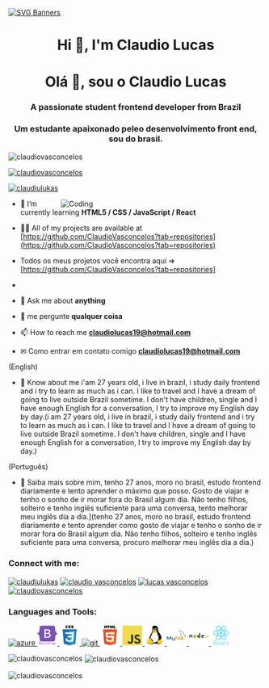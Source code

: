 
[![SVG Banners](https://svg-banners.vercel.app/api?type=typeWriter&text1=Wellcome%20To%20My%20Little%20World%20☕👨‍💻&width=800&height=400)](https://github.com/Akshay090/svg-banners)



<h1 align="center">Hi 👋, I'm Claudio Lucas</h1>

<h1 align="center">Olá 👋, sou o Claudio Lucas</h1>

<h3 align="center">A passionate student frontend developer from Brazil</h3>

<h3 align="center">Um estudante apaixonado peleo desenvolvimento front end, sou do brasil. </h3>

<p align="left"> <img src="https://komarev.com/ghpvc/?username=claudiovasconcelos&label=Profile%20views&color=0e75b6&style=flat" alt="claudiovasconcelos" /> </p>

<p align="left"> <a href="https://github.com/ryo-ma/github-profile-trophy"><img src="https://github-profile-trophy.vercel.app/?username=claudiovasconcelos" alt="claudiovasconcelos" /></a> </p>

<p align="left"> <a href="https://twitter.com/claudiulukas" target="blank"><img src="https://img.shields.io/twitter/follow/claudiulukas?logo=twitter&style=for-the-badge" alt="claudiulukas" /></a> </p>

<img align="right" alt="Coding" width="400" src="https://media1.giphy.com/media/kbRb4eyCNC0aMz5x68/giphy.gif?cid=ecf05e479e6njs68zza85uxshd4ujnzvd96lmukkjav372wt&rid=giphy.gif&ct=g">



- 🌱 I’m currently learning **HTML5 / CSS / JavaScript / React**

- 👨‍💻 All of my projects are available at [https://github.com/ClaudioVasconcelos?tab=repositories](https://github.com/ClaudioVasconcelos?tab=repositories)

- Todos os meus projetos você encontra aqui => [https://github.com/ClaudioVasconcelos?tab=repositories]
- 
- 💬 Ask me about **anything**

- 💬 me pergunte **qualquer coisa**

- 📫 How to reach me **claudiolucas19@hotmail.com**

- ✉ Como entrar em contato comigo **claudiolucas19@hotmail.com**
    
 (English)
- 📄 Know about me i'am 27 years old, i live in brazil, i study daily frontend and i try to learn as much as i can. I like to travel and I have a dream of going to live outside Brazil sometime. I don't have children, single and I have enough English for a conversation, I try to improve my English day by day.(i am 27 years old, i live in brazil, i study daily frontend and i try to learn as much as i can. I like to travel and I have a dream of going to live outside Brazil sometime. I don't have children, single and I have enough English for a conversation, I try to improve my English day by day.)

(Português)
- 📄 Saiba mais sobre mim, tenho 27 anos, moro no brasil, estudo frontend diariamente e tento aprender o máximo que posso. Gosto de viajar e tenho o sonho de ir morar fora do Brasil algum dia. Não tenho filhos, solteiro e tenho inglês suficiente para uma conversa, tento melhorar meu inglês dia a dia.](tenho 27 anos, moro no brasil, estudo frontend diariamente e tento aprender como gosto de viajar e tenho o sonho de ir morar fora do Brasil algum dia. Não tenho filhos, solteiro e tenho inglês suficiente para uma conversa, procuro melhorar meu inglês dia a dia.)


<h3 align="left">Connect with me:</h3>
<p align="left">
<a href="https://twitter.com/claudiulukas" target="blank"><img align="center" src="https://raw.githubusercontent.com/rahuldkjain/github-profile-readme-generator/master/src/images/icons/Social/twitter.svg" alt="claudiulukas" height="30" width="40" /></a>
<a href="https://linkedin.com/in/claudio vasconcelos" target="blank"><img align="center" src="https://raw.githubusercontent.com/rahuldkjain/github-profile-readme-generator/master/src/images/icons/Social/linked-in-alt.svg" alt="claudio vasconcelos" height="30" width="40" /></a>
<a href="https://fb.com/lucas vasconcelos" target="blank"><img align="center" src="https://raw.githubusercontent.com/rahuldkjain/github-profile-readme-generator/master/src/images/icons/Social/facebook.svg" alt="lucas vasconcelos" height="30" width="40" /></a>
<a href="https://instagram.com/claudiovasconcelos" target="blank"><img align="center" src="https://raw.githubusercontent.com/rahuldkjain/github-profile-readme-generator/master/src/images/icons/Social/instagram.svg" alt="claudiovasconcelos" height="30" width="40" /></a>
</p>

<h3 align="left">Languages and Tools:</h3>
<p align="left"> <a href="https://azure.microsoft.com/en-in/" target="_blank" rel="noreferrer"> <img src="https://www.vectorlogo.zone/logos/microsoft_azure/microsoft_azure-icon.svg" alt="azure" width="40" height="40"/> </a> <a href="https://getbootstrap.com" target="_blank" rel="noreferrer"> <img src="https://raw.githubusercontent.com/devicons/devicon/master/icons/bootstrap/bootstrap-plain-wordmark.svg" alt="bootstrap" width="40" height="40"/> </a> <a href="https://www.w3schools.com/css/" target="_blank" rel="noreferrer"> <img src="https://raw.githubusercontent.com/devicons/devicon/master/icons/css3/css3-original-wordmark.svg" alt="css3" width="40" height="40"/> </a> <a href="https://git-scm.com/" target="_blank" rel="noreferrer"> <img src="https://www.vectorlogo.zone/logos/git-scm/git-scm-icon.svg" alt="git" width="40" height="40"/> </a> <a href="https://www.w3.org/html/" target="_blank" rel="noreferrer"> <img src="https://raw.githubusercontent.com/devicons/devicon/master/icons/html5/html5-original-wordmark.svg" alt="html5" width="40" height="40"/> </a> <a href="https://developer.mozilla.org/en-US/docs/Web/JavaScript" target="_blank" rel="noreferrer"> <img src="https://raw.githubusercontent.com/devicons/devicon/master/icons/javascript/javascript-original.svg" alt="javascript" width="40" height="40"/> </a> <a href="https://www.linux.org/" target="_blank" rel="noreferrer"> <img src="https://raw.githubusercontent.com/devicons/devicon/master/icons/linux/linux-original.svg" alt="linux" width="40" height="40"/> </a> <a href="https://www.mysql.com/" target="_blank" rel="noreferrer"> <img src="https://raw.githubusercontent.com/devicons/devicon/master/icons/mysql/mysql-original-wordmark.svg" alt="mysql" width="40" height="40"/> </a> <a href="https://nodejs.org" target="_blank" rel="noreferrer"> <img src="https://raw.githubusercontent.com/devicons/devicon/master/icons/nodejs/nodejs-original-wordmark.svg" alt="nodejs" width="40" height="40"/> </a> <a href="https://reactjs.org/" target="_blank" rel="noreferrer"> <img src="https://raw.githubusercontent.com/devicons/devicon/master/icons/react/react-original-wordmark.svg" alt="react" width="40" height="40"/> </a> </p>

<p><img align="left" src="https://github-readme-stats.vercel.app/api/top-langs?username=claudiovasconcelos&show_icons=true&locale=en&layout=compact" alt="claudiovasconcelos" /></p>

<p>&nbsp;<img align="center" src="https://github-readme-stats.vercel.app/api?username=claudiovasconcelos&show_icons=true&locale=en" alt="claudiovasconcelos" /></p>

<p><img align="center" src="https://github-readme-streak-stats.herokuapp.com/?user=claudiovasconcelos&" alt="claudiovasconcelos" /></p>
